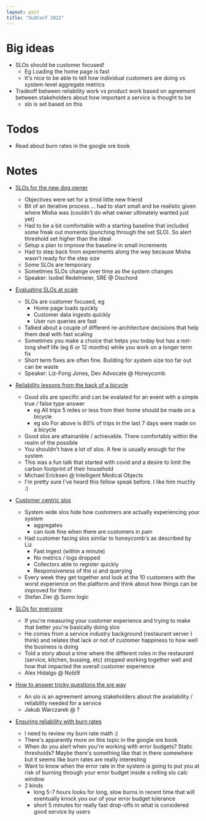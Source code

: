 ```yaml
---
layout: post
title: "SLOConf 2022"
---
```


# Big ideas

* SLOs should be customer focused!
  * Eg Loading the home page is fast
  * It's nice to be able to tell how individual customers are doing vs system-level aggregate metrics
* Tradeoff between reliability work vs product work based on agreement between stakeholders about how important a service is thought to be
  * slo is set based on this

# Todos

* Read about burn rates in the google sre book

# Notes

* [SLOs for the new dog owner](https://youtu.be/UkeDTG8CdKA)
    * Objectives were set for a timid little new friend
    * Bit of an iterative process ... had to start small and be realistic given where Misha was (couldn't do what owner ultimately wanted just yet)
    * Had to be a bit comfortable with a starting baseline that included some freak out moments (punching through the set SLO). So alert threshold set higher than the ideal
    * Setup a plan to improve the baseline in small increments
    * Had to step back from experiments along the way because Misha wasn't ready for the step size
    * Some SLOs are temporary
    * Sometimes SLOs change over time as the system changes
    * Speaker: Isobel Redelmeier, SRE @ Dischord

* [Evaluating SLOs at scale](https://youtu.be/YsZAcQJ2rD0)
    * SLOs are customer focused, eg
        * Home page loads quickly
        * Customer data ingests quickly
        * User run queries are fast
    * Talked about a couple of different re-architecture decisions that help them deal with fast scaling
    * Sometimes you make a choice that helps you today but has a not-long shelf life (eg 6 or 12 months) while you work on a longer term fix
    * Short term fixes are often fine. Building for system size too far out can be waste
    * Speaker: Liz-Fong Jones, Dev Advocate @ Honeycomb

* [Reliability lessons from the back of a bicycle](https://youtu.be/QhQObHHecl4)
  * Good slis are specific and can be evalated for an event with a simple true / false type answer
    * eg All trips 5 miles or less from their home should be made on a bicycle
    * eg slo For above is 80% of trips in the last 7 days were made on a bicycle
  * Good slos are attainanble / achievable. There comfortably within the realm of the possible
  * You shouldn't have a lot of slos. A few is usually enough for the system
  * This was a fun talk that started with covid and a desire to limit the carbon footprint of their household
  * Michael Ericksen @ Intelligent Medical Objects
  * I'm pretty sure I've heard this fellow speak before. I like him muchly :)

* [Customer centric slos](https://youtu.be/gCBM6ur8atI)
  * System wide slos hide how customers are actually experiencing your system
    * aggregates
    * can look fine when there are customers in pain
  * Had customer facing slos similar to honeycomb's as described by Liz
    * Fast ingest (within a minute)
    * No metrics / logs dropped
    * Collectors able to register quickly
    * Responsiveness of the ui and querying
  * Every week they get together and look at the 10 customers with the worst experience on the platform and think about how things can be improved for them
  * Stefan Zier @ Sumo logic

* [SLOs for everyone](https://youtu.be/0o3tR0d3gUw)
  * If you're measuring your customer experience and trying to make that better you're basically doing slos
  * He comes from a service industry background (restaurant server I think) and relates that lack or not of customer happiness to how well the business is doing
  * Told a story about a time where the different roles in the restaurant (service, kitchen, bussing, etc) stopped working together well and how that impacted the overall customer experience
  * Alex Hidalgo @ Nobl9

* [How to answer tricky questions the sre way](https://youtu.be/b2YTHzD1EiA)
  * An slo is an agreement among stakeholders about the availability / reliability needed for a service
  * Jakub Warczarek @ ?

* [Ensuring reliability with burn rates](https://youtu.be/5OcTdS-LcbA)
  * I need to review my burn rate math :)
  * There's apparently more on this topic in the google sre book
  * When do you alert when you're working with error budgets? Static thresholds? Maybe there's something like that in there somewhere but it seems like burn rates are really interesting
  * Want to know when the error rate in the system is going to put you at risk of burning through your error budget inside a rolling slo calc window
  * 2 kinds
    * long 5-7 hours looks for long, slow burns in recent time that will eventually knock you our of your error budget tolerance
    * short 5 minutes for really fast drop-offs in what is considered good service by users
